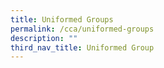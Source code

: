 ```yaml
---
title: Uniformed Groups
permalink: /cca/uniformed-groups
description: ""
third_nav_title: Uniformed Group
---
```

